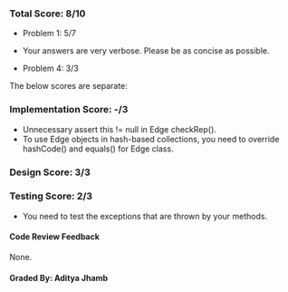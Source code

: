 ### Total Score: 8/10
- Problem 1: 5/7

- Your answers are very verbose. Please be as concise as possible.
- Problem 4: 3/3

The below scores are separate:

### Implementation Score: -/3

- Unnecessary assert this != null in Edge checkRep().
- To use Edge objects in hash-based collections, you need to override hashCode() 
and equals() for Edge class.

### Design Score: 3/3

### Testing Score: 2/3

- You need to test the exceptions that are thrown by your methods.

#### Code Review Feedback

None.

#### Graded By: Aditya Jhamb